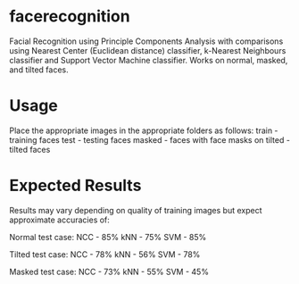 # facerecognition
Facial Recognition using Principle Components Analysis with comparisons using Nearest Center (Euclidean distance) classifier, k-Nearest Neighbours classifier and Support Vector Machine classifier.
Works on normal, masked, and tilted faces.

# Usage 
Place the appropriate images in the appropriate folders as follows:
train - training faces
test - testing faces
masked - faces with face masks on
tilted - tilted faces

# Expected Results
Results may vary depending on quality of training images but expect approximate accuracies of:

Normal test case:
NCC - 85%
kNN - 75%
SVM - 85%

Tilted test case:
NCC - 78%
kNN - 56%
SVM - 78%

Masked test case:
NCC - 73%
kNN - 55%
SVM - 45%
